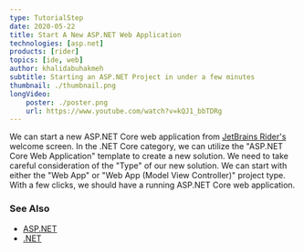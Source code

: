 ```yaml
---
type: TutorialStep
date: 2020-05-22
title: Start A New ASP.NET Web Application
technologies: [asp.net]
products: [rider]
topics: [ide, web]
author: khalidabuhakmeh
subtitle: Starting an ASP.NET Project in under a few minutes
thumbnail: ./thumbnail.png
longVideo: 
    poster: ./poster.png
    url: https://www.youtube.com/watch?v=kQJ1_bbTDRg
---
```


We can start a new ASP.NET Core web application from [JetBrains Rider's](https://jetbrains.com/rider) welcome screen. In the .NET Core category, we can utilize the "ASP.NET Core Web Application" template to create a new solution. We need to take careful consideration of the "Type" of our new solution. We can start with either the "Web App" or "Web App (Model View Controller)" project type. With a few clicks, we should have a running ASP.NET Core web application.

### See Also

- [ASP.NET](https://dotnet.microsoft.com/apps/aspnet)
- [.NET](https://dot.net/)